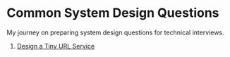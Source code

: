 Common System Design Questions
===
My journey on preparing system design questions for technical interviews.

1. [Design a Tiny URL Service](/tiny_url/)